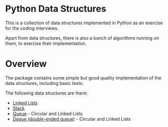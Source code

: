 # Python Data Structures 

This is a collection of data structures implemented in Python
as an exercise for the coding interviews.

Apart from data structures, there is also a bunch of algorithms
running on them, to exercise their implementation.

# Overview

The package contains some simple but good quality implementation
of the data structures, including basic tests.

The following data structures are there:

- [Linked Lists](./src/data_structures/linked_list.py)
- [Stack](./src/data_structures/stack.py)
- [Queue](./src/data_structures/queue.py) - Circular and Linked Lists
- [Deque (double-ended queue)](./src/data_structures/queue.py) - Circular and Linked Lists
